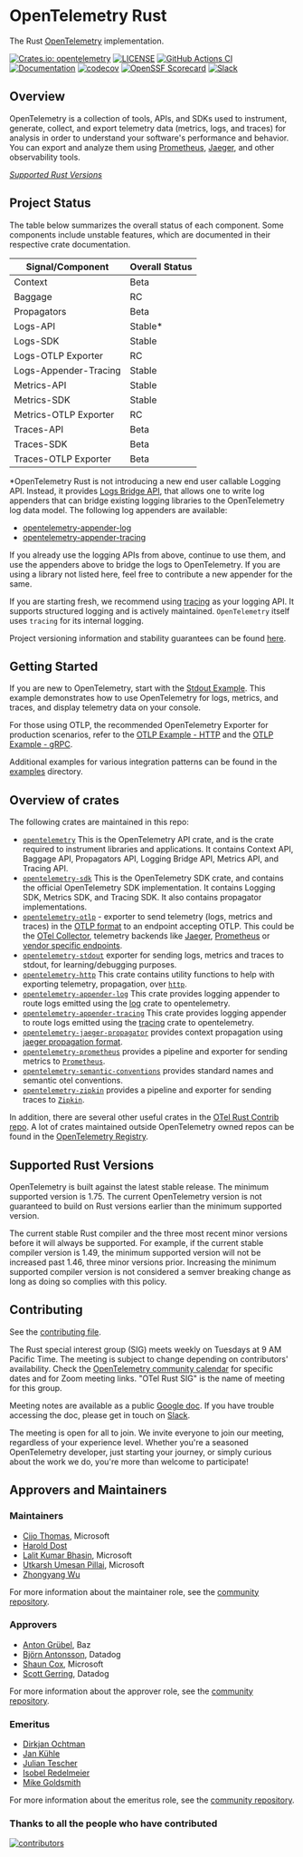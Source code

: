 # OpenTelemetry Rust

The Rust [OpenTelemetry](https://opentelemetry.io/) implementation.

[![Crates.io: opentelemetry](https://img.shields.io/crates/v/opentelemetry.svg)](https://crates.io/crates/opentelemetry)
[![LICENSE](https://img.shields.io/crates/l/opentelemetry)](./LICENSE)
[![GitHub Actions CI](https://github.com/open-telemetry/opentelemetry-rust/workflows/CI/badge.svg)](https://github.com/open-telemetry/opentelemetry-rust/actions?query=workflow%3ACI+branch%3Amain)
[![Documentation](https://docs.rs/opentelemetry/badge.svg)](https://docs.rs/opentelemetry)
[![codecov](https://codecov.io/gh/open-telemetry/opentelemetry-rust/branch/main/graph/badge.svg)](https://codecov.io/gh/open-telemetry/opentelemetry-rust)
[![OpenSSF Scorecard](https://api.scorecard.dev/projects/github.com/open-telemetry/opentelemetry-rust/badge)](https://scorecard.dev/viewer/?uri=github.com/open-telemetry/opentelemetry-rust)
[![Slack](https://img.shields.io/badge/slack-@cncf/otel/rust-brightgreen.svg?logo=slack)](https://cloud-native.slack.com/archives/C03GDP0H023)

## Overview

OpenTelemetry is a collection of tools, APIs, and SDKs used to instrument,
generate, collect, and export telemetry data (metrics, logs, and traces) for
analysis in order to understand your software's performance and behavior. You
can export and analyze them using [Prometheus], [Jaeger], and other
observability tools.

*[Supported Rust Versions](#supported-rust-versions)*

[Prometheus]: https://prometheus.io
[Jaeger]: https://www.jaegertracing.io

## Project Status

The table below summarizes the overall status of each component. Some components
include unstable features, which are documented in their respective crate
documentation.

| Signal/Component      | Overall Status     |
| --------------------  | ------------------ |
| Context               | Beta               |
| Baggage               | RC                 |
| Propagators           | Beta               |
| Logs-API              | Stable*            |
| Logs-SDK              | Stable             |
| Logs-OTLP Exporter    | RC                 |
| Logs-Appender-Tracing | Stable             |
| Metrics-API           | Stable             |
| Metrics-SDK           | Stable             |
| Metrics-OTLP Exporter | RC                 |
| Traces-API            | Beta               |
| Traces-SDK            | Beta               |
| Traces-OTLP Exporter  | Beta               |

*OpenTelemetry Rust is not introducing a new end user callable Logging API.
Instead, it provides [Logs Bridge
API](https://github.com/open-telemetry/opentelemetry-specification/blob/main/specification/logs/api.md),
that allows one to write log appenders that can bridge existing logging
libraries to the OpenTelemetry log data model. The following log appenders are
available:

* [opentelemetry-appender-log](opentelemetry-appender-log/README.md)
* [opentelemetry-appender-tracing](opentelemetry-appender-tracing/README.md)

If you already use the logging APIs from above, continue to use them, and use
the appenders above to bridge the logs to OpenTelemetry. If you are using a
library not listed here, feel free to contribute a new appender for the same.

If you are starting fresh, we recommend using
[tracing](https://github.com/tokio-rs/tracing) as your logging API. It supports
structured logging and is actively maintained. `OpenTelemetry` itself uses
`tracing` for its internal logging.

Project versioning information and stability guarantees can be found
[here](VERSIONING.md).

## Getting Started

If you are new to OpenTelemetry, start with the [Stdout
Example](./opentelemetry-stdout/examples/basic.rs). This example demonstrates
how to use OpenTelemetry for logs, metrics, and traces, and display
telemetry data on your console.

For those using OTLP, the recommended OpenTelemetry Exporter for production
scenarios, refer to the [OTLP Example -
HTTP](./opentelemetry-otlp/examples/basic-otlp-http/README.md) and the [OTLP
Example - gRPC](./opentelemetry-otlp/examples/basic-otlp/README.md).

Additional examples for various integration patterns can be found in the
[examples](./examples) directory.

## Overview of crates

The following crates are maintained in this repo:

* [`opentelemetry`] This is the OpenTelemetry API crate, and is the crate
  required to instrument libraries and applications. It contains Context API,
  Baggage API, Propagators API, Logging Bridge API, Metrics API, and Tracing
  API.
* [`opentelemetry-sdk`] This is the OpenTelemetry SDK crate, and contains the
  official OpenTelemetry SDK implementation. It contains Logging SDK, Metrics
  SDK, and Tracing SDK. It also contains propagator implementations.
* [`opentelemetry-otlp`] - exporter to send telemetry (logs, metrics and traces)
  in the [OTLP
  format](https://github.com/open-telemetry/opentelemetry-specification/tree/main/specification/protocol)
  to an endpoint accepting OTLP. This could be the [OTel
  Collector](https://github.com/open-telemetry/opentelemetry-collector),
  telemetry backends like [Jaeger](https://www.jaegertracing.io/),
  [Prometheus](https://prometheus.io/docs/prometheus/latest/feature_flags/#otlp-receiver)
  or [vendor specific endpoints](https://opentelemetry.io/ecosystem/vendors/).
* [`opentelemetry-stdout`] exporter for sending logs, metrics and traces to
  stdout, for learning/debugging purposes.  
* [`opentelemetry-http`] This crate contains utility functions to help with
  exporting telemetry, propagation, over [`http`].
* [`opentelemetry-appender-log`] This crate provides logging appender to route
  logs emitted using the [log](https://docs.rs/log/latest/log/) crate to
  opentelemetry.
* [`opentelemetry-appender-tracing`] This crate provides logging appender to
  route logs emitted using the [tracing](https://crates.io/crates/tracing) crate
  to opentelemetry.  
* [`opentelemetry-jaeger-propagator`] provides context propagation using [jaeger
  propagation
  format](https://www.jaegertracing.io/docs/1.18/client-libraries/#propagation-format).
* [`opentelemetry-prometheus`] provides a pipeline and exporter for sending
  metrics to [`Prometheus`].
* [`opentelemetry-semantic-conventions`] provides standard names and semantic
  otel conventions.
* [`opentelemetry-zipkin`] provides a pipeline and exporter for sending traces
  to [`Zipkin`].

In addition, there are several other useful crates in the [OTel Rust Contrib
repo](https://github.com/open-telemetry/opentelemetry-rust-contrib). A lot of
crates maintained outside OpenTelemetry owned repos can be found in the
[OpenTelemetry
Registry](https://opentelemetry.io/ecosystem/registry/?language=rust).

[`opentelemetry`]: https://crates.io/crates/opentelemetry
[`opentelemetry-sdk`]: https://crates.io/crates/opentelemetry-sdk
[`opentelemetry-appender-log`]: https://crates.io/crates/opentelemetry-appender-log
[`opentelemetry-appender-tracing`]: https://crates.io/crates/opentelemetry-appender-tracing
[`opentelemetry-http`]: https://crates.io/crates/opentelemetry-http
[`opentelemetry-otlp`]: https://crates.io/crates/opentelemetry-otlp
[`opentelemetry-stdout`]: https://crates.io/crates/opentelemetry-stdout
[`opentelemetry-jaeger-propagator`]: https://crates.io/crates/opentelemetry-jaeger-propagator
[`opentelemetry-prometheus`]: https://crates.io/crates/opentelemetry-prometheus
[`Prometheus`]: https://prometheus.io
[`opentelemetry-zipkin`]: https://crates.io/crates/opentelemetry-zipkin
[`Zipkin`]: https://zipkin.io
[`opentelemetry-semantic-conventions`]: https://crates.io/crates/opentelemetry-semantic-conventions
[`http`]: https://crates.io/crates/http

## Supported Rust Versions

OpenTelemetry is built against the latest stable release. The minimum supported
version is 1.75. The current OpenTelemetry version is not guaranteed to build
on Rust versions earlier than the minimum supported version.

The current stable Rust compiler and the three most recent minor versions
before it will always be supported. For example, if the current stable compiler
version is 1.49, the minimum supported version will not be increased past 1.46,
three minor versions prior. Increasing the minimum supported compiler version
is not considered a semver breaking change as long as doing so complies with
this policy.

## Contributing

See the [contributing file](CONTRIBUTING.md).

The Rust special interest group (SIG) meets weekly on Tuesdays at 9 AM Pacific
Time. The meeting is subject to change depending on contributors' availability.
Check the [OpenTelemetry community
calendar](https://github.com/open-telemetry/community?tab=readme-ov-file#calendar)
for specific dates and for Zoom meeting links. "OTel Rust SIG" is the name of
meeting for this group.

Meeting notes are available as a public [Google
doc](https://docs.google.com/document/d/12upOzNk8c3SFTjsL6IRohCWMgzLKoknSCOOdMakbWo4/edit).
If you have trouble accessing the doc, please get in touch on
[Slack](https://cloud-native.slack.com/archives/C03GDP0H023).

The meeting is open for all to join. We invite everyone to join our meeting,
regardless of your experience level. Whether you're a seasoned OpenTelemetry
developer, just starting your journey, or simply curious about the work we do,
you're more than welcome to participate!

## Approvers and Maintainers

### Maintainers

* [Cijo Thomas](https://github.com/cijothomas), Microsoft
* [Harold Dost](https://github.com/hdost)
* [Lalit Kumar Bhasin](https://github.com/lalitb), Microsoft
* [Utkarsh Umesan Pillai](https://github.com/utpilla), Microsoft
* [Zhongyang Wu](https://github.com/TommyCpp)

For more information about the maintainer role, see the [community repository](https://github.com/open-telemetry/community/blob/main/guides/contributor/membership.md#maintainer).

### Approvers

* [Anton Grübel](https://github.com/gruebel), Baz
* [Björn Antonsson](https://github.com/bantonsson), Datadog
* [Shaun Cox](https://github.com/shaun-cox), Microsoft
* [Scott Gerring](https://github.com/scottgerring), Datadog

For more information about the approver role, see the [community repository](https://github.com/open-telemetry/community/blob/main/guides/contributor/membership.md#approver).

### Emeritus

* [Dirkjan Ochtman](https://github.com/djc)
* [Jan Kühle](https://github.com/frigus02)
* [Julian Tescher](https://github.com/jtescher)
* [Isobel Redelmeier](https://github.com/iredelmeier)
* [Mike Goldsmith](https://github.com/MikeGoldsmith)

For more information about the emeritus role, see the [community repository](https://github.com/open-telemetry/community/blob/main/guides/contributor/membership.md#emeritus-maintainerapprovertriager).

### Thanks to all the people who have contributed

[![contributors](https://contributors-img.web.app/image?repo=open-telemetry/opentelemetry-rust)](https://github.com/open-telemetry/opentelemetry-rust/graphs/contributors)
